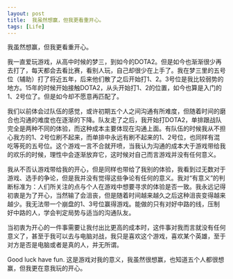 ```yaml
---
layout: post
title:  我虽然想赢，但我更看重开心。
tags: [Life]
---
```


我虽然想赢，但我更看重开心。

我一直爱玩游戏，从高中时候的梦三，到如今的DOTA2。但是如今也渐渐很少再去打了，每天都会去看比赛，看别人玩，自己却很少在上手了。我在梦三里的五号位（辅助）打了将近五年，后来他们散了之后开始打1、2。3号位是我比较弱势的地方。15年的时候开始接触DOTA2，从头开始打1、2的位置，如今也算是入门的1、2号位了。但是如今却不愿意再匹配了。

我们以前体会过队伍的感觉，或许初期五个人之间沟通有所难度，但随着时间的磨合也沟通的难度也在逐渐的下降。队友走了之后，我开始打DOTA2，单排跟战队完全是两种不同的体验，而这种成本主要体现在沟通上面。有队伍的时候我从不担心我方的1、2号位刷不起来，而单排中永远有刷不起来的1、2号位，也同样有混吃等死的五号位。这个游戏一言不合就开喷，当我认为沟通的成本大于游戏带给我的欢乐的时候，理性中会逐渐放弃它，这时候对自己而言游戏并没有任何意义。

我从不否认游戏带给我的开心，但是同样也带给了我别的体验，我看到过无数对于游戏、选手的争论，但是我并没有觉得这些争论有任何的意义。我对“有意义”的判断标准为：人们所关注的点与个人在游戏中想要寻求的体验是否一致。我永远记得初衷是为了开心，当然输了会沮丧，但是随着时间越来越久之后这种沮丧变得越来越少。我无法带一个崩盘的1、3号位赢得游戏。能做的只有对好中路的线，压制好中路的人，学会判定局势与适当的沟通队友。

当初衷为开心的一件事需要让我付出比更高的成本时，这件事对我而言就没有任何意义了，甚至于我可以去与电脑对战，我只是喜欢这个游戏，喜欢某个英雄，至于对方是否是电脑或者是真的人，并无所谓。

Good luck have fun.
这是游戏对我的意义，我虽然很想赢，也知道五个人都很想赢，但我更在意我玩的开心。
